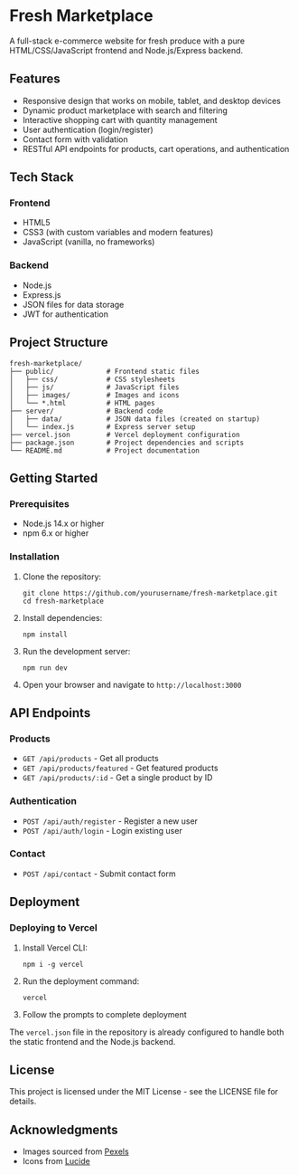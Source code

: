 # Fresh Marketplace

A full-stack e-commerce website for fresh produce with a pure HTML/CSS/JavaScript frontend and Node.js/Express backend.

## Features

- Responsive design that works on mobile, tablet, and desktop devices
- Dynamic product marketplace with search and filtering
- Interactive shopping cart with quantity management
- User authentication (login/register)
- Contact form with validation
- RESTful API endpoints for products, cart operations, and authentication

## Tech Stack

### Frontend
- HTML5
- CSS3 (with custom variables and modern features)
- JavaScript (vanilla, no frameworks)

### Backend
- Node.js
- Express.js
- JSON files for data storage
- JWT for authentication

## Project Structure

```
fresh-marketplace/
├── public/             # Frontend static files
│   ├── css/            # CSS stylesheets
│   ├── js/             # JavaScript files
│   ├── images/         # Images and icons
│   └── *.html          # HTML pages
├── server/             # Backend code
│   ├── data/           # JSON data files (created on startup)
│   └── index.js        # Express server setup
├── vercel.json         # Vercel deployment configuration
├── package.json        # Project dependencies and scripts
└── README.md           # Project documentation
```

## Getting Started

### Prerequisites

- Node.js 14.x or higher
- npm 6.x or higher

### Installation

1. Clone the repository:
   ```
   git clone https://github.com/yourusername/fresh-marketplace.git
   cd fresh-marketplace
   ```

2. Install dependencies:
   ```
   npm install
   ```

3. Run the development server:
   ```
   npm run dev
   ```

4. Open your browser and navigate to `http://localhost:3000`

## API Endpoints

### Products
- `GET /api/products` - Get all products
- `GET /api/products/featured` - Get featured products
- `GET /api/products/:id` - Get a single product by ID

### Authentication
- `POST /api/auth/register` - Register a new user
- `POST /api/auth/login` - Login existing user

### Contact
- `POST /api/contact` - Submit contact form

## Deployment

### Deploying to Vercel

1. Install Vercel CLI:
   ```
   npm i -g vercel
   ```

2. Run the deployment command:
   ```
   vercel
   ```

3. Follow the prompts to complete deployment

The `vercel.json` file in the repository is already configured to handle both the static frontend and the Node.js backend.

## License

This project is licensed under the MIT License - see the LICENSE file for details.

## Acknowledgments

- Images sourced from [Pexels](https://www.pexels.com/)
- Icons from [Lucide](https://lucide.dev/)